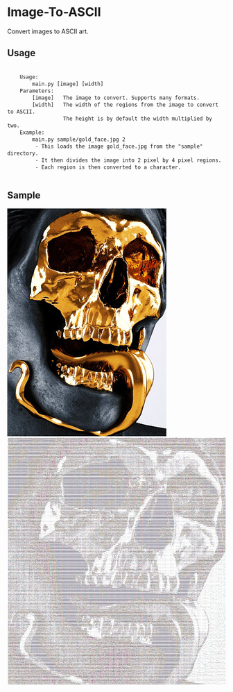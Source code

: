 # Image-To-ASCII
Convert images to ASCII art.


## Usage

```

    Usage:
        main.py [image] [width]
    Parameters:
        [image]   The image to convert. Supports many formats.
        [width]   The width of the regions from the image to convert to ASCII.
                  The height is by default the width multiplied by two.
    Example:
        main.py sample/gold_face.jpg 2
         - This loads the image gold_face.jpg from the "sample" directory.
         - It then divides the image into 2 pixel by 4 pixel regions.
         - Each region is then converted to a character.
         
```

## Sample
![alt-tag](sample/gold_face.jpg)
![alt-tag](sample/gold_face_ascii_screenshot.png)
